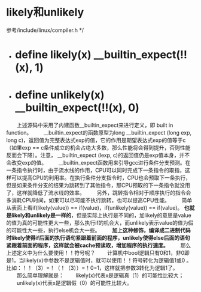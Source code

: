 # likely和unlikely
参考/include/linux/compiler.h */
+ # define likely(x)  __builtin_expect(!!(x), 1)
+ # define unlikely(x)    __builtin_expect(!!(x), 0)

　　上述源码中采用了内建函数__builtin_expect来进行定义，即 built in function。
　　__builtin_expect的函数原型为long __builtin_expect (long exp, long c)，返回值为完整表达式exp的值，它的作用是期望表达式exp的值等于c（如果exp == c条件成立的机会占绝大多数，那么性能将会得到提升，否则性能反而会下降）。注意， __builtin_expect (lexp, c)的返回值仍是exp值本身，并不会改变exp的值。
　　__builtin_expect函数用来引导gcc进行条件分支预测。在一条指令执行时，由于流水线的作用，CPU可以同时完成下一条指令的取指，这样可以提高CPU的利用率。在执行条件分支指令时，CPU也会预取下一条执行，但是如果条件分支的结果为跳转到了其他指令，那CPU预取的下一条指令就没用了，这样就降低了流水线的效率。
　　另外，跳转指令相对于顺序执行的指令会多消耗CPU时间，如果可以尽可能不执行跳转，也可以提高CPU性能。
　　简单从表面上看if(likely(value)) == if(value)，if(unlikely(value)) == if(value)。
**也就是likely和unlikely是一样的**，但是实际上执行是不同的，加likely的意思是value的值为真的可能性更大一些，那么执行if的机会大，而unlikely表示value的值为假的可能性大一些，执行else机会大一些。
　　**加上这种修饰，编译成二进制代码时likely使得if后面的执行语句紧跟着前面的程序，unlikely使得else后面的语句紧跟着前面的程序，这样就会被cache预读取，增加程序的执行速度。**
　　那么上述定义中为什么要使用！！符号呢？
　　计算机中bool逻辑只有0和1，非0即是1，当likely(x)中参数不是逻辑值时，就可以使用！！符号转化为逻辑值1或0 。比如：！！（3）=！（！（3））=！0=1，这样就把参数3转化为逻辑1了。
　　那么简单理解就是：
　　likely(x)代表x是逻辑真（1）的可能性比较大；
　　unlikely(x)代表x是逻辑假（0）的可能性比较大。
